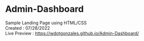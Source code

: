 # Admin-Dashboard
Sample Landing Page using HTML/CSS\
Created : 07/28/2022\
Live Preview : https://wdotgonzales.github.io/Admin-Dashboard/
